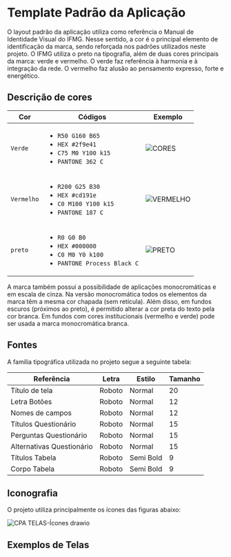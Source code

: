 # Template Padrão da Aplicação

O layout padrão da aplicação utiliza como referência o Manual de Identidade Visual do IFMG.  Nesse sentido, a cor é o principal elemento de identificação da marca, sendo reforçada nos padrões utilizados neste projeto. O IFMG utiliza o preto na tipografia, além de duas cores principais da marca: verde e vermelho. O verde faz referência à harmonia e à integração da rede. O vermelho faz alusão ao pensamento expresso, forte e energético. 

## Descrição de cores

|Cor|Códigos|Exemplo|
|----|----|---------|
|`Verde`|<ul><li>`R50 G160 B65`</li><li>`HEX #2f9e41`</li><li>`C75 M0 Y100 k15`</li><li>`PANTONE 362 C`</li></ul>|![CORES](https://github.com/ICEI-PUC-Minas-PMV-SInt/pmv-sint-2023-2-e5-proj-mov-t1-cpa_ifmg/assets/49229699/039fb503-49d9-46b8-81cb-2d69f1236e7c)|
|`Vermelho`|<ul><li>`R200 G25 B30`</li><li>`HEX #cd191e`</li><li>`C0 M100 Y100 k15`</li><li>`PANTONE 187 C`</li></ul>|![VERMELHO](https://github.com/ICEI-PUC-Minas-PMV-SInt/pmv-sint-2023-2-e5-proj-mov-t1-cpa_ifmg/assets/49229699/3189b150-720e-4e33-a521-d7992206f70a)|
|`preto`|<ul><li>`R0 G0 B0`</li><li>`HEX #000000`</li><li>`C0 M0 Y0 k100`</li><li>`PANTONE Process Black C`</li></ul>|![PRETO](https://github.com/ICEI-PUC-Minas-PMV-SInt/pmv-sint-2023-2-e5-proj-mov-t1-cpa_ifmg/assets/49229699/2a45bf2a-d31b-47b1-b473-411cf068ae74)|


A marca também possui a possibilidade de aplicações monocromáticas e em escala de cinza. Na versão monocromática todos os elementos da marca têm a mesma cor chapada (sem retícula). Além disso, em fundos escuros (próximos ao preto), é permitido alterar a cor preta do texto pela cor branca. Em fundos com cores institucionais (vermelho e verde) pode ser usada a marca monocromática branca. 

## Fontes

A família tipográfica utilizada no projeto segue a seguinte tabela: 


|Referência|Letra| Estilo| Tamanho|   
|----|----|---------|---------|
|Título de tela| Roboto| Normal|20|
|Letra Botões| Roboto| Normal|12|
|Nomes de campos| Roboto| Normal|12|
|Títulos Questionário| Roboto| Normal|15|
|Perguntas Questionário| Roboto| Normal|15|
|Alternativas Questionário| Roboto| Normal|15|
|Títulos Tabela| Roboto| Semi Bold|9|
|Corpo Tabela| Roboto| Semi Bold|9|


## Iconografia 

O projeto utiliza principalmente os ícones das figuras abaixo: 

![CPA TELAS-Ícones drawio](https://github.com/ICEI-PUC-Minas-PMV-SInt/pmv-sint-2023-2-e5-proj-mov-t1-cpa_ifmg/assets/49229699/701f4ed9-219c-40bd-8426-61c823aa69e3)



## Exemplos de Telas
